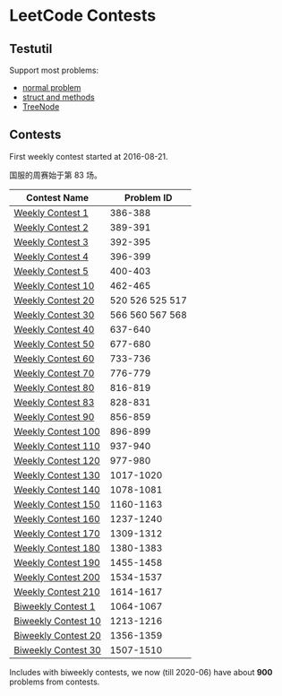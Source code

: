 # LeetCode Contests

## Testutil

Support most problems:

- [normal problem](biweekly/27/c/c_test.go)
- [struct and methods](182/c/c_test.go)
- [TreeNode](190/c/c_test.go)

## Contests

First weekly contest started at 2016-08-21.

国服的周赛始于第 83 场。

|Contest Name|Problem ID|
|---|---|
|[Weekly Contest 1](https://leetcode.com/contest/warm-up-contest)|386-388|
|[Weekly Contest 2](https://leetcode.com/contest/leetcode-weekly-contest-2)|389-391|
|[Weekly Contest 3](https://leetcode.com/contest/leetcode-weekly-contest-3)|392-395|
|[Weekly Contest 4](https://leetcode.com/contest/leetcode-weekly-contest-4)|396-399|
|[Weekly Contest 5](https://leetcode.com/contest/leetcode-weekly-contest-5)|400-403|
|[Weekly Contest 10](https://leetcode.com/contest/leetcode-weekly-contest-10)|462-465|
|[Weekly Contest 20](https://leetcode.com/contest/leetcode-weekly-contest-20)|520 526 525 517|
|[Weekly Contest 30](https://leetcode.com/contest/leetcode-weekly-contest-30)|566 560 567 568|
|[Weekly Contest 40](https://leetcode.com/contest/leetcode-weekly-contest-40)|637-640|
|[Weekly Contest 50](https://leetcode.com/contest/leetcode-weekly-contest-50)|677-680|
|[Weekly Contest 60](https://leetcode.com/contest/weekly-contest-60)|733-736|
|[Weekly Contest 70](https://leetcode.com/contest/weekly-contest-70)|776-779|
|[Weekly Contest 80](https://leetcode.com/contest/weekly-contest-80)|816-819|
|[Weekly Contest 83](https://leetcode-cn.com/contest/weekly-contest-83/)|828-831|
|[Weekly Contest 90](https://leetcode-cn.com/contest/weekly-contest-90)|856-859|
|[Weekly Contest 100](https://leetcode-cn.com/contest/weekly-contest-100)|896-899|
|[Weekly Contest 110](https://leetcode-cn.com/contest/weekly-contest-110)|937-940|
|[Weekly Contest 120](https://leetcode-cn.com/contest/weekly-contest-120)|977-980|
|[Weekly Contest 130](https://leetcode-cn.com/contest/weekly-contest-130)|1017-1020|
|[Weekly Contest 140](https://leetcode-cn.com/contest/weekly-contest-140)|1078-1081|
|[Weekly Contest 150](https://leetcode-cn.com/contest/weekly-contest-150)|1160-1163|
|[Weekly Contest 160](https://leetcode-cn.com/contest/weekly-contest-160)|1237-1240|
|[Weekly Contest 170](https://leetcode-cn.com/contest/weekly-contest-170)|1309-1312|
|[Weekly Contest 180](https://leetcode-cn.com/contest/weekly-contest-180)|1380-1383|
|[Weekly Contest 190](https://leetcode-cn.com/contest/weekly-contest-190)|1455-1458|
|[Weekly Contest 200](https://leetcode-cn.com/contest/weekly-contest-200)|1534-1537|
|[Weekly Contest 210](https://leetcode-cn.com/contest/weekly-contest-210)|1614-1617|
|[Biweekly Contest 1](https://leetcode-cn.com/contest/biweekly-contest-1)|1064-1067|
|[Biweekly Contest 10](https://leetcode-cn.com/contest/biweekly-contest-10)|1213-1216|
|[Biweekly Contest 20](https://leetcode-cn.com/contest/biweekly-contest-20)|1356-1359|
|[Biweekly Contest 30](https://leetcode-cn.com/contest/biweekly-contest-30)|1507-1510|

Includes with biweekly contests, we now (till 2020-06) have about **900** problems from contests.
